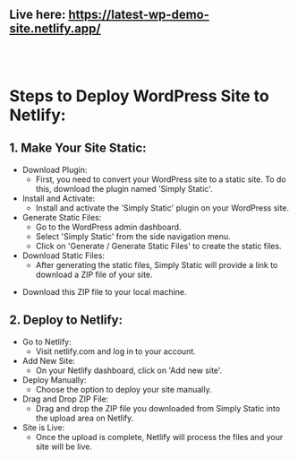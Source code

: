 ## Live here:  https://latest-wp-demo-site.netlify.app/
<br> <br>

# Steps to Deploy WordPress Site to Netlify:
## 1.  Make Your Site Static:

- Download Plugin: 
   * First, you need to convert your WordPress site to a static site. To do this, download the plugin named 'Simply Static'.
- Install and Activate:
     * Install and activate the 'Simply Static' plugin on your WordPress site.
- Generate Static Files:
  <br>
     * Go to the WordPress admin dashboard.
     * Select 'Simply Static' from the side navigation menu.
     * Click on 'Generate / Generate Static Files' to create the static files.
- Download Static Files:
    * After generating the static files, Simply Static will provide a link to download a ZIP file of your site.
* Download this ZIP file to your local machine.

## 2. Deploy to Netlify:

- Go to Netlify:
     * Visit netlify.com and log in to your account.
- Add New Site:
     * On your Netlify dashboard, click on 'Add new site'.
- Deploy Manually: 
   * Choose the option to deploy your site manually.
- Drag and Drop ZIP File:
    * Drag and drop the ZIP file you downloaded from Simply Static into the upload area on Netlify.
- Site is Live: 
   * Once the upload is complete, Netlify will process the files and your site will be live.
